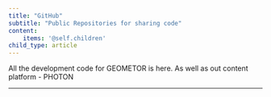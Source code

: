 ```yaml
---
title: "GitHub"
subtitle: "Public Repositories for sharing code"
content:
    items: '@self.children'
child_type: article
---
```


All the development code for GEOMETOR is here. As well as out content platform - PHOTON

___

